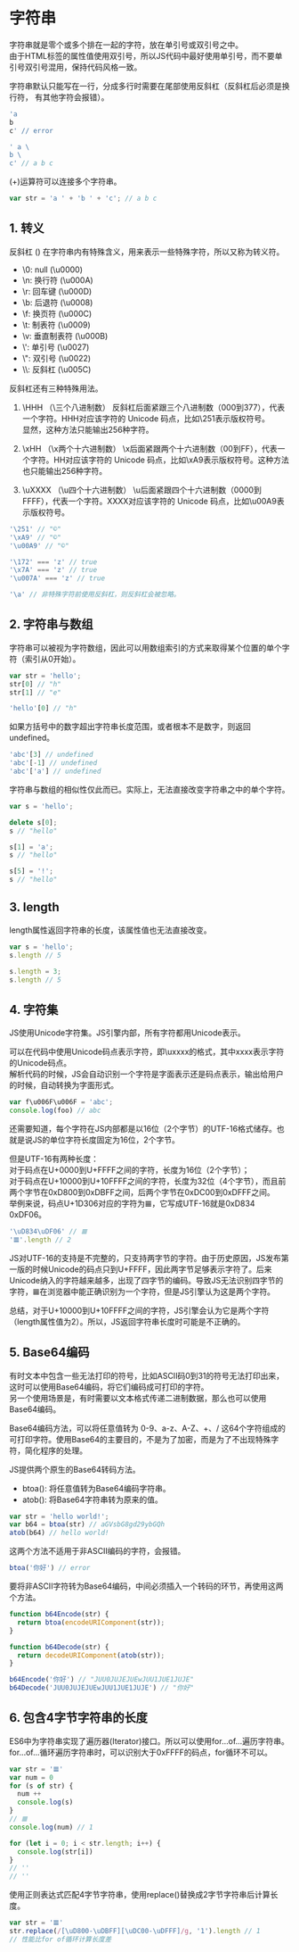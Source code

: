 # 字符串
字符串就是零个或多个排在一起的字符，放在单引号或双引号之中。  
由于HTML标签的属性值使用双引号，所以JS代码中最好使用单引号，而不要单引号双引号混用，保持代码风格一致。  

字符串默认只能写在一行，分成多行时需要在尾部使用反斜杠（反斜杠后必须是换行符， 有其他字符会报错）。
```js
'a
b
c' // error

' a \
b \
c' // a b c
```

(+)运算符可以连接多个字符串。
```js
var str = 'a ' + 'b ' + 'c'; // a b c
```

## 1. 转义
反斜杠 (\) 在字符串内有特殊含义，用来表示一些特殊字符，所以又称为转义符。

* \0: null (\u0000)
* \n: 换行符 (\u000A)
* \r: 回车键 (\u000D)
* \b: 后退符 (\u0008)
* \f: 换页符 (\u000C)
* \t: 制表符 (\u0009)
* \v: 垂直制表符 (\u000B)
* \\': 单引号 (\u0027)
* \\": 双引号 (\u0022)
* \\\\: 反斜杠 (\u005C)

反斜杠还有三种特殊用法。
1. \HHH （\三个八进制数）
反斜杠后面紧跟三个八进制数（000到377），代表一个字符。HHH对应该字符的 Unicode 码点，比如\251表示版权符号。  
显然，这种方法只能输出256种字符。

2. \xHH （\x两个十六进制数）
\x后面紧跟两个十六进制数（00到FF），代表一个字符。HH对应该字符的 Unicode 码点，比如\xA9表示版权符号。这种方法也只能输出256种字符。

3. \uXXXX （\u四个十六进制数）
\u后面紧跟四个十六进制数（0000到FFFF），代表一个字符。XXXX对应该字符的 Unicode 码点，比如\u00A9表示版权符号。

```js
'\251' // "©"
'\xA9' // "©"
'\u00A9' // "©"

'\172' === 'z' // true
'\x7A' === 'z' // true
'\u007A' === 'z' // true

'\a' // 非特殊字符前使用反斜杠，则反斜杠会被忽略。
```

## 2. 字符串与数组
字符串可以被视为字符数组，因此可以用数组索引的方式来取得某个位置的单个字符（索引从0开始）。
```js
var str = 'hello';
str[0] // "h"
str[1] // "e"

'hello'[0] // "h"
```

如果方括号中的数字超出字符串长度范围，或者根本不是数字，则返回undefined。
```js
'abc'[3] // undefined
'abc'[-1] // undefined
'abc'['a'] // undefined
```

字符串与数组的相似性仅此而已。实际上，无法直接改变字符串之中的单个字符。
```js
var s = 'hello';

delete s[0];
s // "hello"

s[1] = 'a';
s // "hello"

s[5] = '!';
s // "hello"
```

## 3. length
length属性返回字符串的长度，该属性值也无法直接改变。
```js
var s = 'hello';
s.length // 5

s.length = 3;
s.length // 5
```

## 4. 字符集
JS使用Unicode字符集。JS引擎内部，所有字符都用Unicode表示。

可以在代码中使用Unicode码点表示字符，即\uxxxx的格式，其中xxxx表示字符的Unicode码点。  
解析代码的时候，JS会自动识别一个字符是字面表示还是码点表示，输出给用户的时候，自动转换为字面形式。
```js
var f\u006F\u006F = 'abc';
console.log(foo) // abc
```

还需要知道，每个字符在JS内部都是以16位（2个字节）的UTF-16格式储存。也就是说JS的单位字符长度固定为16位，2个字节。

但是UTF-16有两种长度：  
对于码点在U+0000到U+FFFF之间的字符，长度为16位（2个字节）；  
对于码点在U+10000到U+10FFFF之间的字符，长度为32位（4个字节），而且前两个字节在0xD800到0xDBFF之间，后两个字节在0xDC00到0xDFFF之间。  
举例来说，码点U+1D306对应的字符为𝌆，它写成UTF-16就是0xD834 0xDF06。
```js
'\uD834\uDF06' // 𝌆
'𝌆'.length // 2
```

JS对UTF-16的支持是不完整的，只支持两字节的字符。由于历史原因，JS发布第一版的时候Unicode的码点只到U+FFFF，因此两字节足够表示字符了。后来Unicode纳入的字符越来越多，出现了四字节的编码。导致JS无法识别四字节的字符，𝌆在浏览器中能正确识别为一个字符，但是JS引擎认为这是两个字符。

总结，对于U+10000到U+10FFFF之间的字符，JS引擎会认为它是两个字符（length属性值为2）。所以，JS返回字符串长度时可能是不正确的。

## 5. Base64编码
有时文本中包含一些无法打印的符号，比如ASCII码0到31的符号无法打印出来，这时可以使用Base64编码，将它们编码成可打印的字符。  
另一个使用场景是，有时需要以文本格式传递二进制数据，那么也可以使用Base64编码。

Base64编码方法，可以将任意值转为 0-9、a-z、A-Z、+、/ 这64个字符组成的可打印字符。使用Base64的主要目的，不是为了加密，而是为了不出现特殊字符，简化程序的处理。

JS提供两个原生的Base64转码方法。
* btoa(): 将任意值转为Base64编码字符串。
* atob(): 将Base64字符串转为原来的值。
```js
var str = 'hello world!';
var b64 = btoa(str) // aGVsbG8gd29ybGQh
atob(b64) // hello world!
```

这两个方法不适用于非ASCII编码的字符，会报错。
```js
btoa('你好') // error
```

要将非ASCII字符转为Base64编码，中间必须插入一个转码的环节，再使用这两个方法。
```js
function b64Encode(str) {
  return btoa(encodeURIComponent(str));
}

function b64Decode(str) {
  return decodeURIComponent(atob(str));
}

b64Encode('你好') // "JUU0JUJEJUEwJUU1JUE1JUJE"
b64Decode('JUU0JUJEJUEwJUU1JUE1JUJE') // "你好"
```

## 6. 包含4字节字符串的长度
ES6中为字符串实现了遍历器(Iterator)接口。所以可以使用for...of...遍历字符串。
for...of...循环遍历字符串时，可以识别大于0xFFFF的码点，for循环不可以。
```js
var str = '𝌆'
var num = 0
for (s of str) {
  num ++
  console.log(s)
} 
// 𝌆
console.log(num) // 1

for (let i = 0; i < str.length; i++) {
  console.log(str[i])
} 
// ''
// ''
```

使用正则表达式匹配4字节字符串，使用replace()替换成2字节字符串后计算长度。
```js
var str = '𝌆'
str.replace(/[\uD800-\uDBFF][\uDC00-\uDFFF]/g, '1').length // 1
// 性能比for of循环计算长度差
```


